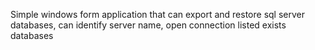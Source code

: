 Simple windows form application that can export and restore sql server databases, can identify server name, open connection listed exists databases
